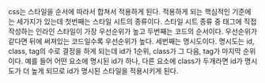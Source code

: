 css는 스타일을 순서에 따라서 합쳐서 적용하게 된다.
적용하게 되는 핵심적인 기준에는 세가지가 있는데 첫번째는 스타일 시트의 종류이다.
스타일 시트 종류 중 태그에 직접 작성하는 인라인 스타일이 가장 우선순위가 높고 
두번째는 코드의 순서이다.
우선순위가 같다면 뒤에 써져있는 코드일수록 우선순위가 높다.
세번째는 명시도이다.
명시도는 id, class, tag의 수로 결정을 하게 되는데 id가 1순위, class가 그 다음, tag가 마지막 순위이다.
예를 들어 어떤 요소에 명시된 id가 하나, 다른 요소에 class가 두개라면 id가 명시도가 더 높게 되므로 id가 명시된 스타일을 적용시키게 된다.
